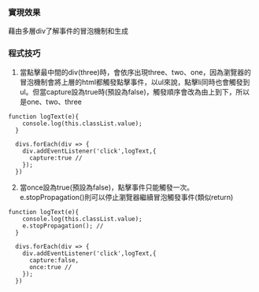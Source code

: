 ### 實現效果
藉由多層div了解事件的冒泡機制和生成
### 程式技巧
1. 當點擊最中間的div(three)時，會依序出現three、two、one，因為瀏覽器的冒泡機制會將上層的html都觸發點擊事件，以ul來說，點擊li同時也會觸發到ul。但當capture設為true時(預設為false)，觸發順序會改為由上到下，所以是one、two、three
```
function logText(e){
    console.log(this.classList.value);
  }

  divs.forEach(div => {
    div.addEventListener('click',logText,{
      capture:true //
    });
  })
```
2. 當once設為true(預設為false)，點擊事件只能觸發一次。e.stopPropagation()則可以停止瀏覽器繼續冒泡觸發事件(類似return)
```
function logText(e){
    console.log(this.classList.value);
    e.stopPropagation(); // 
  }

  divs.forEach(div => {
    div.addEventListener('click',logText,{
      capture:false,
      once:true // 
    });
  })